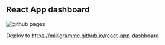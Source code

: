 ## React App dashboard

![github pages](https://github.com/milligramme/react-app-dashboard/workflows/github%20pages/badge.svg)

Deploy to https://milligramme.github.io/react-app-dashboard
